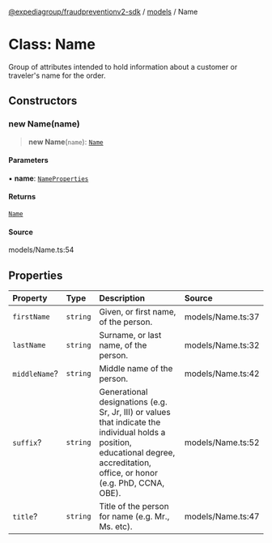 [@expediagroup/fraudpreventionv2-sdk](../../index.md) / [models](../index.md) / Name

# Class: Name

Group of attributes intended to hold information about a customer or traveler\'s name for the order.

## Constructors

### new Name(name)

> **new Name**(`name`): [`Name`](Name.md)

#### Parameters

▪ **name**: [`NameProperties`](../interfaces/NameProperties.md)

#### Returns

[`Name`](Name.md)

#### Source

models/Name.ts:54

## Properties

| Property | Type | Description | Source |
| :------ | :------ | :------ | :------ |
| `firstName` | `string` | Given, or first name, of the person. | models/Name.ts:37 |
| `lastName` | `string` | Surname, or last name, of the person. | models/Name.ts:32 |
| `middleName`? | `string` | Middle name of the person. | models/Name.ts:42 |
| `suffix`? | `string` | Generational designations (e.g. Sr, Jr, III) or values that indicate the individual holds a position, educational degree, accreditation, office, or honor (e.g. PhD, CCNA, OBE). | models/Name.ts:52 |
| `title`? | `string` | Title of the person for name (e.g. Mr., Ms. etc). | models/Name.ts:47 |
